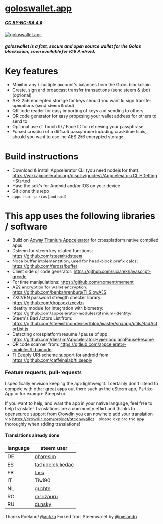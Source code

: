 # [goloswallet.app](https://goloswallet.app)
##### [CC BY-NC-SA 4.0](https://creativecommons.org/licenses/by-nc-sa/4.0/)

[![goloswallet.app](https://images.golos.io/DQmP7BCzYrEK3ioBWQ2nCgausDEtpaVf2Mzoo4kfiQCjaWU/image.png)](https://goloswallet.app)

##### goloswallet is a fast, secure and open source wallet for the Golos blockchain, soon available for iOS Android.

# Key features
  - Monitor any / multiple account's balances from the Golos blockchain
  - Create, sign and broadcast transfer transactions (send steem & sbd) (optional)
  - AES 256 encrypted storage for keys should you want to sign transfer operations (send steem & sbd)
  - QR code reader for easy importing of keys and sending to others
  - QR code generator for easy proposing your wallet address for others to send to
  - Optional use of Touch ID / Face ID for retrieving your passphrase
  - Forced creation of a difficult passphrase including cracktime hints, should you want to use the AES 256 encrypted storage.

# Build instructions
  - Download & install Appcelerator CLI (you need nodejs for that): https://wiki.appcelerator.org/display/guides2/Appcelerator+CLI+Getting+Started
  - Have the sdk's for Android and/or IOS on your device
  - Git clone this repo
  - `appc run -p (ios|android)`


# This app uses the following libraries / software
  - Build on [Axway Titanium Appcelerator](https://github.com/appcelerator/titanium_mobile) for crossplatform native compiled apps
  - Dsteem for steem key related functions: https://github.com/steemit/dsteem
  - Node buffer implementation, used for head-block prefix calcs: https://github.com/feross/buffer
  - Client side qr code generator: https://github.com/siciarek/javascript-qrcode
  - For time manipulations: https://github.com/moment/moment
  - AES encryption for wallet encryption: https://github.com/benbahrenburg/Ti.SlowAES
  - ZXCVBN password strength checker library: https://github.com/dropbox/zxcvbn
  - Identity module for integration with biometry: https://github.com/appcelerator-modules/titanium-identity/
  - Steem's Bad Actors List from: https://github.com/steemit/condenser/blob/master/src/app/utils/BadActorList.js
  - Detecting crossplatform resume / pause of app: https://github.com/dieskim/Appcelerator.Hyperloop.appPauseResume
  - QR code scanner from: https://github.com/appcelerator-modules/ti.barcode
  - Ti.Deeply URI-scheme support for android from: https://github.com/caffeinalab/ti.deeply

### Feature requests, pull-requests

I specifically envision keeping the app lightweight. I certainly don't intend to compete with other great apps out there such as the eSteem app, Partiko App or for example Steepshot.

If you want to help, and want the app in your native language, feel free to help translate!
Translations are a community effort and thanks to opensource support from [Crowdin](https://crowdin.com/project/steemwallet) you can now help add your translation via https://crowdin.com/project/steemwallet - please explore the app thoroughly when adding translations!

#### Translations already done

| language 	| steem user                                    	|
|----------	|-----------------------------------------------	|
| DE       	| [pharesim](https://steemit.com/@pharesim)     	|
| ES       	| [tashidelek](https://steemit.com/@tashidelek),[hedac](https://steemit.com/@hedac) 	|
| FR       	| [helo](https://steemit.com/@helo)             	|
| IT       	| Tiwi90             	                            |
| NL       	| [guchte](https://steemit.com/@guchte)		        |
| RO       	| [rasozauru](https://steemit.com/@rasozauru)		  |
| RU       	| [dunsky](https://steemit.com/@dunsky)		        |

Thanks Roeland! [@ackza](https://steemit.com/@ackza)
Forked from Steemwallet by [@roelandp](https://steemit.com/@roelandp)
